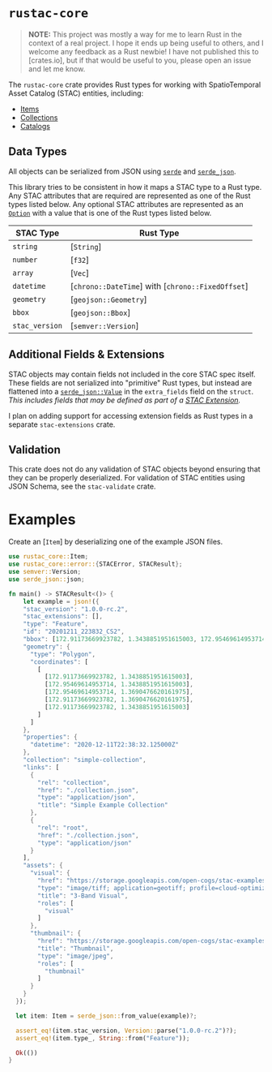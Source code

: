 # `rustac-core`

> **NOTE:** This project was mostly a way for me to learn Rust in the context of a real project. I
> hope it ends up being useful to others, and I welcome any feedback as a Rust newbie! I have not
> published this to [crates.io], but if that would be useful to you, please open an issue and let me
> know.

The `rustac-core` crate provides Rust types for working with SpatioTemporal Asset Catalog (STAC) entities,
including:

* [Items]
* [Collections]
* [Catalogs]

## Data Types

All objects can be serialized from JSON using [`serde`] and [`serde_json`].

This library tries to be consistent in how it maps a STAC type to a Rust type. Any STAC attributes that are
required are represented as one of the Rust types listed below. Any optional STAC attributes
are represented as an [`Option`] with a value that is one of the Rust types listed below.

| STAC Type      | Rust Type             |
|----------------|-----------------------|
| `string`       | [`String`]            |
| `number`       | [`f32`]               |
| `array`        | [`Vec`]               |
| `datetime`     | [`chrono::DateTime`] with [`chrono::FixedOffset`] |
| `geometry`     | [`geojson::Geometry`] |
| `bbox`         | [`geojson::Bbox`]     |
| `stac_version` | [`semver::Version`] |

## Additional Fields & Extensions

STAC objects may contain fields not included in the core STAC spec itself. These fields are not serialized into
"primitive" Rust types, but instead are flattened into a [`serde_json::Value`] in the `extra_fields` field
on the `struct`. *This includes fields that may be defined as part of a [STAC Extension].* 

I plan on adding support for accessing extension fields as Rust types in a separate `stac-extensions` crate.

## Validation

This crate does not do any validation of STAC objects beyond ensuring that they can be properly deserialized. For validation
of STAC entities using JSON Schema, see the `stac-validate` crate.

# Examples

Create an [`Item`] by deserializing one of the example JSON files.

```rust
use rustac_core::Item;
use rustac_core::error::{STACError, STACResult};
use semver::Version;
use serde_json::json;

fn main() -> STACResult<()> {
    let example = json!({
    "stac_version": "1.0.0-rc.2",
    "stac_extensions": [],
    "type": "Feature",
    "id": "20201211_223832_CS2",
    "bbox": [172.91173669923782, 1.3438851951615003, 172.95469614953714, 1.3690476620161975],
    "geometry": {
      "type": "Polygon",
      "coordinates": [
        [
          [172.91173669923782, 1.3438851951615003],
          [172.95469614953714, 1.3438851951615003],
          [172.95469614953714, 1.3690476620161975],
          [172.91173669923782, 1.3690476620161975],
          [172.91173669923782, 1.3438851951615003]
        ]
      ]
    },
    "properties": {
      "datetime": "2020-12-11T22:38:32.125000Z"
    },
    "collection": "simple-collection",
    "links": [
      {
        "rel": "collection",
        "href": "./collection.json",
        "type": "application/json",
        "title": "Simple Example Collection"
      },
      {
        "rel": "root",
        "href": "./collection.json",
        "type": "application/json"
      }
    ],
    "assets": {
      "visual": {
        "href": "https://storage.googleapis.com/open-cogs/stac-examples/20201211_223832_CS2.tif",
        "type": "image/tiff; application=geotiff; profile=cloud-optimized",
        "title": "3-Band Visual",
        "roles": [
          "visual"
        ]
      },
      "thumbnail": {
        "href": "https://storage.googleapis.com/open-cogs/stac-examples/20201211_223832_CS2.jpg",
        "title": "Thumbnail",
        "type": "image/jpeg",
        "roles": [
          "thumbnail"
        ]
      }
    }
  });

  let item: Item = serde_json::from_value(example)?;

  assert_eq!(item.stac_version, Version::parse("1.0.0-rc.2")?);
  assert_eq!(item.type_, String::from("Feature"));

  Ok(())
}
```

[STAC Extension]: https://stac-extensions.github.io/
[Items]: https://github.com/radiantearth/stac-spec/blob/master/item-spec/item-spec.md
[Collections]: https://github.com/radiantearth/stac-spec/blob/master/collection-spec/collection-spec.md
[Catalogs]: https://github.com/radiantearth/stac-spec/blob/master/catalog-spec/catalog-spec.md
[`serde_json`]: https://docs.serde.rs/serde_json/ 
[`serde`]: https://serde.rs/
[`serde_json::Value`]: https://docs.serde.rs/serde_json/enum.Value.html
[`Option`]: https://doc.rust-lang.org/std/option/enum.Option.html